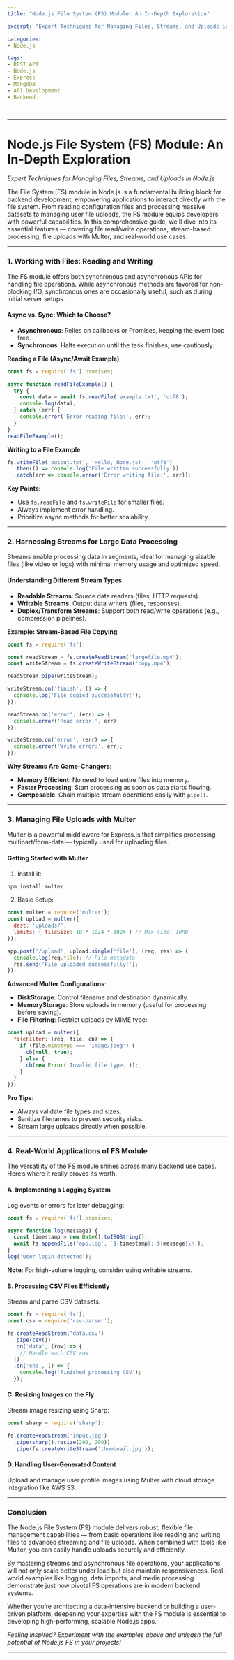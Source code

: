 ```yaml
---
title: "Node.js File System (FS) Module: An In-Depth Exploration"

excerpt: "Expert Techniques for Managing Files, Streams, and Uploads in Node.js"

categories:
- Node.js

tags:
- REST API
- Node.js
- Express
- MongoDB
- API Development
- Backend

---
```

---
# **Node.js File System (FS) Module: An In-Depth Exploration**  
*Expert Techniques for Managing Files, Streams, and Uploads in Node.js*

The File System (FS) module in Node.js is a fundamental building block for backend development, empowering applications to interact directly with the file system. From reading configuration files and processing massive datasets to managing user file uploads, the FS module equips developers with powerful capabilities. In this comprehensive guide, we'll dive into its essential features — covering file read/write operations, stream-based processing, file uploads with Multer, and real-world use cases.

---

### **1. Working with Files: Reading and Writing**  
The FS module offers both synchronous and asynchronous APIs for handling file operations. While asynchronous methods are favored for non-blocking I/O, synchronous ones are occasionally useful, such as during initial server setups.

#### **Async vs. Sync: Which to Choose?**  
- **Asynchronous**: Relies on callbacks or Promises, keeping the event loop free.  
- **Synchronous**: Halts execution until the task finishes; use cautiously.

**Reading a File (Async/Await Example)**  
```javascript
const fs = require('fs').promises;

async function readFileExample() {
  try {
    const data = await fs.readFile('example.txt', 'utf8');
    console.log(data);
  } catch (err) {
    console.error('Error reading file:', err);
  }
}
readFileExample();
```

**Writing to a File Example**  
```javascript
fs.writeFile('output.txt', 'Hello, Node.js!', 'utf8')
  .then(() => console.log('File written successfully'))
  .catch(err => console.error('Error writing file:', err));
```

**Key Points**:  
- Use `fs.readFile` and `fs.writeFile` for smaller files.  
- Always implement error handling.  
- Prioritize async methods for better scalability.

---

### **2. Harnessing Streams for Large Data Processing**  
Streams enable processing data in segments, ideal for managing sizable files (like video or logs) with minimal memory usage and optimized speed.

#### **Understanding Different Stream Types**  
- **Readable Streams**: Source data readers (files, HTTP requests).  
- **Writable Streams**: Output data writers (files, responses).  
- **Duplex/Transform Streams**: Support both read/write operations (e.g., compression pipelines).

**Example: Stream-Based File Copying**  
```javascript
const fs = require('fs');

const readStream = fs.createReadStream('largefile.mp4');
const writeStream = fs.createWriteStream('copy.mp4');

readStream.pipe(writeStream);

writeStream.on('finish', () => {
  console.log('File copied successfully!');
});

readStream.on('error', (err) => {
  console.error('Read error:', err);
});

writeStream.on('error', (err) => {
  console.error('Write error:', err);
});
```

**Why Streams Are Game-Changers**:  
- **Memory Efficient**: No need to load entire files into memory.  
- **Faster Processing**: Start processing as soon as data starts flowing.  
- **Composable**: Chain multiple stream operations easily with `pipe()`.

---

### **3. Managing File Uploads with Multer**  
Multer is a powerful middleware for Express.js that simplifies processing multipart/form-data — typically used for uploading files.

#### **Getting Started with Multer**  
1. Install it:  
```bash
npm install multer
```

2. Basic Setup:  
```javascript
const multer = require('multer');
const upload = multer({
  dest: 'uploads/',
  limits: { fileSize: 10 * 1024 * 1024 } // Max size: 10MB
});

app.post('/upload', upload.single('file'), (req, res) => {
  console.log(req.file); // File metadata
  res.send('File uploaded successfully!');
});
```

**Advanced Multer Configurations**:  
- **DiskStorage**: Control filename and destination dynamically.  
- **MemoryStorage**: Store uploads in memory (useful for processing before saving).  
- **File Filtering**: Restrict uploads by MIME type:  
```javascript
const upload = multer({
  fileFilter: (req, file, cb) => {
    if (file.mimetype === 'image/jpeg') {
      cb(null, true);
    } else {
      cb(new Error('Invalid file type.'));
    }
  }
});
```

**Pro Tips**:  
- Always validate file types and sizes.  
- Sanitize filenames to prevent security risks.  
- Stream large uploads directly when possible.

---

### **4. Real-World Applications of FS Module**  
The versatility of the FS module shines across many backend use cases. Here’s where it really proves its worth.

#### **A. Implementing a Logging System**  
Log events or errors for later debugging:  
```javascript
const fs = require('fs').promises;

async function log(message) {
  const timestamp = new Date().toISOString();
  await fs.appendFile('app.log', `${timestamp}: ${message}\n`);
}
log('User login detected');
```

**Note**: For high-volume logging, consider using writable streams.

#### **B. Processing CSV Files Efficiently**  
Stream and parse CSV datasets:  
```javascript
const fs = require('fs');
const csv = require('csv-parser');

fs.createReadStream('data.csv')
  .pipe(csv())
  .on('data', (row) => {
    // Handle each CSV row
  })
  .on('end', () => {
    console.log('Finished processing CSV');
  });
```

#### **C. Resizing Images on the Fly**  
Stream image resizing using Sharp:  
```javascript
const sharp = require('sharp');

fs.createReadStream('input.jpg')
  .pipe(sharp().resize(200, 200))
  .pipe(fs.createWriteStream('thumbnail.jpg'));
```

#### **D. Handling User-Generated Content**  
Upload and manage user profile images using Multer with cloud storage integration like AWS S3.

---

### **Conclusion**  
The Node.js File System (FS) module delivers robust, flexible file management capabilities — from basic operations like reading and writing files to advanced streaming and file uploads. When combined with tools like Multer, you can easily handle uploads securely and efficiently. 

By mastering streams and asynchronous file operations, your applications will not only scale better under load but also maintain responsiveness. Real-world examples like logging, data imports, and media processing demonstrate just how pivotal FS operations are in modern backend systems.

Whether you’re architecting a data-intensive backend or building a user-driven platform, deepening your expertise with the FS module is essential to developing high-performing, scalable Node.js apps.

*Feeling inspired? Experiment with the examples above and unleash the full potential of Node.js FS in your projects!*  

---